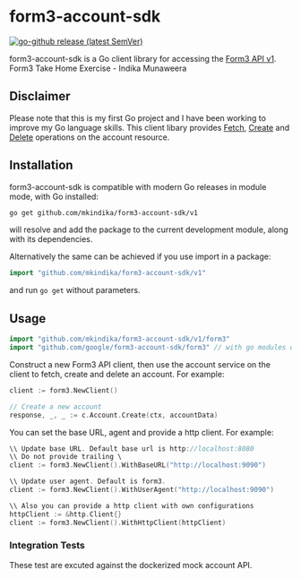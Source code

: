 
# form3-account-sdk #

[![go-github release (latest SemVer)](https://img.shields.io/github/v/release/mkindika/form3?sort=semver)](https://github.com/mkindika/form3/releases)


form3-account-sdk is a Go client library for accessing the [Form3 API v1][].
Form3 Take Home Exercise - Indika Munaweera

## Disclaimer ##

Please note that this is my first Go project and I have been working to improve my Go language skills. 
This client libary provides [Fetch][], [Create][] and [Delete][] operations on the account resource.

## Installation ##

form3-account-sdk is compatible with modern Go releases in module mode, with Go installed:

```bash
go get github.com/mkindika/form3-account-sdk/v1
```

will resolve and add the package to the current development module, along with its dependencies.

Alternatively the same can be achieved if you use import in a package:

```go
import "github.com/mkindika/form3-account-sdk/v1"
```

and run `go get` without parameters.

## Usage ##

```go
import "github.com/mkindika/form3-account-sdk/v1/form3"	
import "github.com/google/form3-account-sdk/form3" // with go modules disabled
```

Construct a new Form3 API client, then use the account service on the client to
fetch, create and delete an account. For example:

```go
client := form3.NewClient()

// Create a new account
response, _, _ := c.Account.Create(ctx, accountData)
```

You can set the base URL, agent and provide a http client. For example:

```go
\\ Update base URL. Default base url is http://localhost:8080
\\ Do not provide trailing \
client := form3.NewClient().WithBaseURL("http://localhost:9090")

\\ Update user agent. Default is form3.
client := form3.NewClient().WithUserAgent("http://localhost:9090")

\\ Also you can provide a http client with own configurations
httpClient := &http.Client{}
client := form3.NewClient().WithHttpClient(httpClient)
```

### Integration Tests ###
These test are excuted against the dockerized mock account API. 

[Form3 API v1]: https://api-docs.form3.tech/api.html
[Fetch]: https://api-docs.form3.tech/api.html#organisation-accounts-fetch
[Create]: https://api-docs.form3.tech/api.html#organisation-accounts-create
[Delete]: https://api-docs.form3.tech/api.html#organisation-accounts-delete